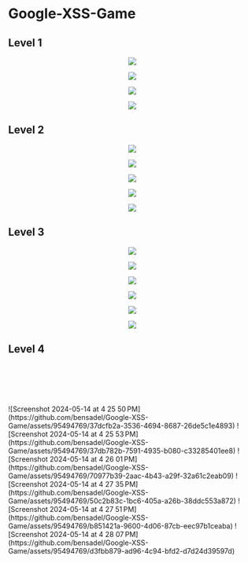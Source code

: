 # Google-XSS-Game

<h2>Level 1</h2>

<p align="center">
  <img src="https://github.com/bensadel/Google-XSS-Game/assets/95494769/bbc2d5fa-2662-4157-800e-cb2820942a05">
</p>
<p align="center">
  <img src="https://github.com/bensadel/Google-XSS-Game/assets/95494769/8c6c6029-280a-46d8-becd-a6a8cda3483e">
</p>
<p align="center">
  <img src="https://github.com/bensadel/Google-XSS-Game/assets/95494769/4d0d099e-e0d6-4926-92e0-ebae0f393a1c">
</p>
<p align="center">
  <img src="https://github.com/bensadel/Google-XSS-Game/assets/95494769/f9adaafc-44aa-49f4-8398-2cd962b7c37a">
</p>

<h2>Level 2</h2>

<p align="center">
  <img src="https://github.com/bensadel/Google-XSS-Game/assets/95494769/0db81d38-74fa-41b3-9bff-ef5eb0deed94">
</p>
<p align="center">
  <img src="https://github.com/bensadel/Google-XSS-Game/assets/95494769/f9828f72-b4a9-426f-a43f-badcc14f0fbf">
</p>
<p align="center">
  <img src="https://github.com/bensadel/Google-XSS-Game/assets/95494769/7f980ae4-c7a8-4bdc-a6ee-c488e4b74573">
</p>
<p align="center">
  <img src="https://github.com/bensadel/Google-XSS-Game/assets/95494769/d2aa558c-a2cf-4cc6-a40d-e564bf839091">
</p>
<p align="center">
  <img src="https://github.com/bensadel/Google-XSS-Game/assets/95494769/f5787cf9-3e05-4431-b723-342493a8c876">
</p>

<h2>Level 3</h2>

<p align="center">
  <img src="https://github.com/bensadel/Google-XSS-Game/assets/95494769/e73e8372-a1a3-4117-b77f-7ccd1d77a700">
</p>
<p align="center">
  <img src="https://github.com/bensadel/Google-XSS-Game/assets/95494769/6268d901-8519-48fe-8650-32089f981a32">
</p>
<p align="center">
  <img src="https://github.com/bensadel/Google-XSS-Game/assets/95494769/6f8c90ab-2ca9-4c28-ac9b-52ce28de0030">
</p>
<p align="center">
  <img src="https://github.com/bensadel/Google-XSS-Game/assets/95494769/20388d76-d824-4002-9c8f-2b35054e70d8">
</p>
<p align="center">
  <img src="https://github.com/bensadel/Google-XSS-Game/assets/95494769/edcfefc1-cce7-4895-81c0-4ba522d77de4">
</p>
<p align="center">
  <img src="https://github.com/bensadel/Google-XSS-Game/assets/95494769/b5e7e8f8-78dc-4807-9a67-e9f5d80d81ac">
</p>

<h2>Level 4</h2>

<p align="center">
  <img src="">
</p>
<p align="center">
  <img src="">
</p>
<p align="center">
  <img src="">
</p>
<p align="center">
  <img src="">
</p>
<p align="center">
  <img src="">
</p>
<p align="center">
  <img src="">
</p>
![Screenshot 2024-05-14 at 4 25 50 PM](https://github.com/bensadel/Google-XSS-Game/assets/95494769/37dcfb2a-3536-4694-8687-26de5c1e4893)
![Screenshot 2024-05-14 at 4 25 53 PM](https://github.com/bensadel/Google-XSS-Game/assets/95494769/37db782b-7591-4935-b080-c33285401ee8)
![Screenshot 2024-05-14 at 4 26 01 PM](https://github.com/bensadel/Google-XSS-Game/assets/95494769/70977b39-2aac-4b43-a29f-32a61c2eab09)
![Screenshot 2024-05-14 at 4 27 35 PM](https://github.com/bensadel/Google-XSS-Game/assets/95494769/50c2b83c-1bc6-405a-a26b-38ddc553a872)
![Screenshot 2024-05-14 at 4 27 51 PM](https://github.com/bensadel/Google-XSS-Game/assets/95494769/b851421a-9600-4d06-87cb-eec97b1ceaba)
![Screenshot 2024-05-14 at 4 28 07 PM](https://github.com/bensadel/Google-XSS-Game/assets/95494769/d3fbb879-ad96-4c94-bfd2-d7d24d39597d)



